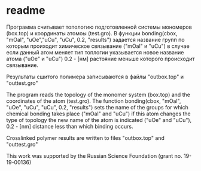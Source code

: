 # readme

Программа считывает топологию подготовленной системы мономеров (box.top) и координаты атомоы (test.gro).
В функции bonding(cbox, "mOal", "uOe","uCu", "uCu", 0.2, "results") задается название групп по которым проиходит химическое связывание ("mOal" и "uCu") в случае если данный атом меняет тип топлогии указывается новое название атома ("uOe" и "uCu") 0.2 - [нм] растояние меньше которого происходит связывание.

Результаты сшитого полимера записываются в файлы "outbox.top" и "outtest.gro"



The program reads the topology of the monomer system (box.top) and the coordinates of the atom (test.gro).
The function bonding(cbox, "mOal", "uOe", "uCu", "uCu", 0.2, "results") sets the name of the groups for which chemical bonding takes place ("mOal" and "uCu") if this atom changes the type of topology the new name of the atom is indicated ("uOe" and "uCu"), 0.2 - [nm] distance less than which binding occurs. 

Crosslinked polymer results are written to files "outbox.top" and "outtest.gro" 


This work was supported by the Russian Science Foundation (grant no. 19-19-00136)
